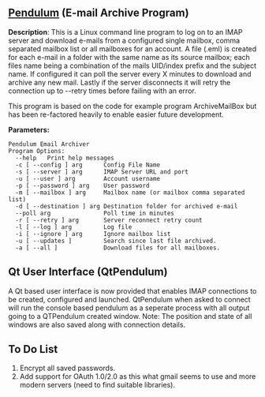 ## [Pendulum](https://github.com/clockworkengineer/Pendulum/blob/master/Pendulum.cpp) (E-mail Archive Program) ##

**Description**: This is a Linux command line program to log on to an IMAP server and download e-mails from a configured single mailbox, comma separated mailbox list or all mailboxes for an account. A file (.eml) is created for each e-mail in a folder with the same name as its source mailbox;  each files name being a combination of the mails UID/index prefix and the subject name. If configured it can poll the server every X minutes to download and archive any new mail. Lastly if the server disconnects it will retry the connection up to --retry times before failing with an error. 

This program is based on the code for example program ArchiveMailBox but has been re-factored heavily to enable easier future development.

**Parameters:**

    Pendulum Email Archiver
    Program Options:
      --help   Print help messages
      -c [ --config ] arg  	   Config File Name
      -s [ --server ] arg	   IMAP Server URL and port
      -u [ --user ] arg        Account username
      -p [ --password ] arg	   User password
      -m [ --mailbox ] arg 	   Mailbox name (or mailbox comma separated list)
      -d [ --destination ] arg Destination folder for archived e-mail
      --poll arg               Poll time in minutes
      -r [ --retry ] arg       Server reconnect retry count
      -l [ --log ] arg         Log file
      -i [ --ignore ] arg      Ignore mailbox list
      -u [ --updates ]         Search since last file archived.
      -a [ --all ]             Download files for all mailboxes.


## Qt User Interface (QtPendulum) ##

A Qt based user interface is now provided that enables IMAP connections to be created, configured and launched. QtPendulum when asked to connect  will run the console based pendulum as a seperate process with all output going to a QTPendulum created window. Note: The position and state of all windows are also saved along with connection details.

## To Do List ##

1. Encrypt all saved passwords.
2. Add support for  OAuth 1.0/2.0 as this what gmail seems to use and more modern servers (need to find suitable libraries).
